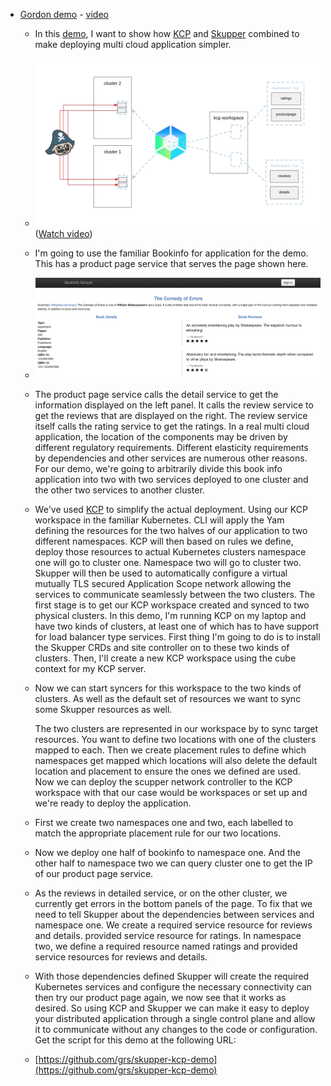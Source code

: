 - [Gordon demo](https://github.com/grs/skupper-kcp-demo) - [video](https://github.com/grs/skupper-kcp-demo/blob/main/skupper-kcp-demo.mp4?raw=true)
	- In this [demo](https://github.com/grs/skupper-kcp-demo/blob/main/skupper-kcp-demo.mp4?raw=true), I want to show how [KCP](https://github.com/kcp-dev) and [Skupper](https://skupper.io/) combined to make deploying multi cloud application simpler.
	- ![image.png](../assets/image_1663014454643_0.png) 
	  ([Watch video](https://github.com/grs/skupper-kcp-demo/blob/main/skupper-kcp-demo.mp4?raw=true))
	- I'm going to use the familiar Bookinfo for application for the demo. This has a product page service that serves the page shown here.
	- ![image.png](../assets/image_1663014482421_0.png)
	- The product page service calls the detail service to get the information displayed on the left panel. It calls the review service to get the reviews that are displayed on the right. The review service itself calls the rating service to get the ratings. In a real multi cloud application, the location of the components may be driven by different regulatory requirements. Different elasticity requirements by dependencies and other services are numerous other reasons. For our demo, we're going to arbitrarily divide this book info application into two with two services deployed to one cluster and the other two services to another cluster.
	- We've used [KCP](https://github.com/kcp-dev) to simplify the actual deployment. Using our KCP workspace in the familiar Kubernetes. CLI will apply the Yam defining the resources for the two halves of our application to two different namespaces. KCP will then based on rules we define, deploy those resources to actual Kubernetes clusters namespace one will go to cluster one. Namespace two will go to cluster two. Skupper will then be used to automatically configure a virtual mutually TLS secured Application Scope network allowing the services to communicate seamlessly between the two clusters. The first stage is to get our KCP workspace created and synced to two physical clusters. In this demo, I'm running KCP on my laptop and have two kinds of clusters, at least one of which has to have support for load balancer type services. First thing I'm going to do is to install the Skupper CRDs and site controller on to these two kinds of clusters. Then, I'll create a new KCP workspace using the cube context for my KCP server.
	- Now we can start syncers for this workspace to the two kinds of clusters. As well as the default set of resources we want to sync some Skupper resources as well.
	  
	  The two clusters are represented in our workspace by to sync target resources. You want to define two locations with one of the clusters mapped to each.
	   Then we create placement rules to define which namespaces get mapped which locations will also delete the default location and placement to ensure the ones we defined are used. Now we can deploy the scupper network controller to the KCP workspace with that our case would be workspaces or set up and we're ready to deploy the application.
	- First we create two namespaces one and two, each labelled to match the appropriate placement rule for our two locations.
	- Now we deploy one half of bookinfo to namespace one. And the other half to namespace two we can query cluster one to get the IP of our product page service.
	- As the reviews in detailed service, or on the other cluster, we currently get errors in the bottom panels of the page. To fix that we need to tell Skupper about the dependencies between services and namespace one. We create a required service resource for reviews and details. provided service resource for ratings. In namespace two, we define a required resource named ratings and provided service resources for reviews and details.
	- With those dependencies defined Skupper will create the required Kubernetes services and configure the necessary connectivity can then try our product page again, we now see that it works as desired. So using KCP and Skupper we can make it easy to deploy your distributed application through a single control plane and allow it to communicate without any changes to the code or configuration. Get the script for this demo at the following URL:
	- [https://github.com/grs/skupper-kcp-demo](https://github.com/grs/skupper-kcp-demo)